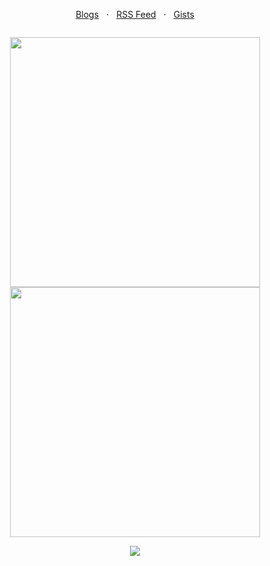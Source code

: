 <p align="center">
  <a href="https://dev.to/creuserr">Blogs</a>
  &nbsp; &sdot; &nbsp;
  <a href="https://creuserr.vercel.app/feed">RSS Feed</a>
  &nbsp; &sdot; &nbsp;
  <a href="https://gist.github.com/crxdelv">Gists</a>
</p>

<p align="center"><a href="https://github.com/crxdelv/?tab=repositories"><img src="https://creuserr.vercel.app/badge" alt=""></a></p>

<p align="center"><a href="https://github.com/crxdelv">
  <picture>
    <source media="(prefers-color-scheme: dark)" srcset="https://github-readme-stats.vercel.app/api?username=crxdelv&show_icons=true&theme=github_dark&hide_border=true">
    <img alt="" width="400" src="https://github-readme-stats.vercel.app/api?username=crxdelv&show_icons=true&theme=light&border=lightgray">
  </picture> <br>
  <picture>
    <source media="(prefers-color-scheme: dark)" srcset="https://streak-stats.demolab.com?user=crxdelv&theme=github-dark-blue&hide_border=true">
    <img alt="" width="400" src="https://streak-stats.demolab.com/?user=crxdelv&theme=meta-light&border=lightgray&stroke=lightgray">
  </picture>
</a></p>

<p align="center"><a href="https://github.com/crxdelv"><img src="https://skillicons.dev/icons?i=nodejs,py,java,php,swift,cpp"></a></p>

<p align="center"><a href="https://github.com/crxdelv"><img src="https://komarev.com/ghpvc/?username=creuserr&style=for-the-badge" alt=""></a></p>
